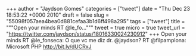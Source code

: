 
+++
author = "Jaydson Gomes"
categories = ["tweet"]
date = "Thu Dec 23 18:53:22 +0000 2010"
draft = false
slug = "55098f057aea4bea0d881cefaa3b1d6ff498a295"
tags = ["tweet"]
title = """Open your minds RT @le_fo..."""
tweet = true
micro = true
tweet_url = "https://twitter.com/jaydson/status/18016330024230912"
+++
Open your minds RT @le_fonseca: O que vc me diz dr. @jaydson? RT @filpamplona: Microsoft PHP http://bit.ly/dUCRxJ
